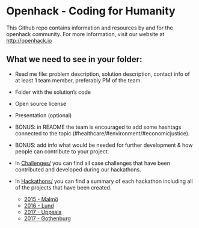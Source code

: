 # Openhack - Coding for Humanity
This Github repo contains information and resources by and for the openhack community. For more information, visit our website at http://openhack.io

## What we need to see in your folder:
* Read me file: problem description, solution description, contact info of at least 1 team member, preferably PM of the team.
* Folder with the solution’s code 
* Open source license
* Presentation (optional)
* BONUS: in README the team is encouraged to add some hashtags connected to the topic (#healthcare/#environment/#economicjustice).
* BONUS: add info what would be needed for further development & how people can contribute to your project.

* In [Challenges/](Challenges/) you can find all case challenges that have been contributed and developed during our hackathons.
* In [Hackathons/](Hackathons/) you can find a summary of each hackathon including all of the projects that have been created.
  * [2015 - Malmö](Hackathons/2015_Malmo/2015_Malmo_Summary.md)
  * [2016 - Lund](Hackathons/2016_Lund/2016_Lund_Summary.md)
  * [2017 - Uppsala](Hackathons/2017_Uppsala/2017_Uppsala_Summary.md)
  * [2017 - Gothenburg](Hackathons/2017_Gothenburg/2017_Gothenburg_Summary.md)
